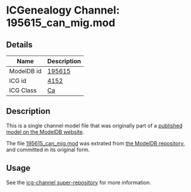 # ICGenealogy Channel: 195615\_can\_mig.mod

## Details

Name | Description
---- | -----------
ModelDB id | [195615](http://senselab.med.yale.edu/ModelDB/ShowModel.cshtml?model=195615)
ICG id | [4152](http://icg.neurotheory.ox.ac.uk/channels/3/4152)
ICG Class | [Ca](http://icg.neurotheory.ox.ac.uk/channels/3)

## Description

This is a single channel model file that was originally part of a [published model on the ModelDB website](http://senselab.med.yale.edu/mModelDB/ShowModel.cshtml?model=195615).

The file [195615\_can\_mig.mod](195615_can_mig.mod) was extrated from [the ModelDB repository](http://senselab.med.yale.edu/ModelDB/ShowModel.cshtml?model=195615), and committed in its original form.

## Usage

See the [icg-channel super-repository](https://github.com/icgenealogy/icg-channels) for more information.